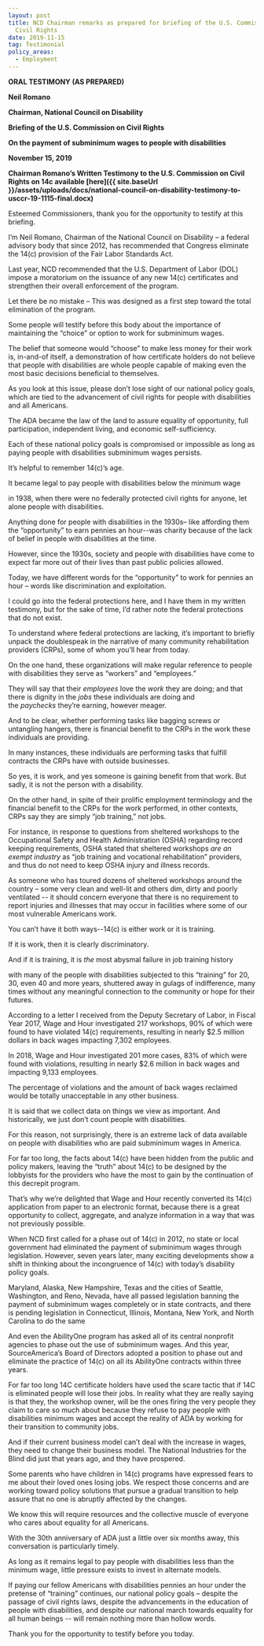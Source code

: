 ```yaml
---
layout: post
title: NCD Chairman remarks as prepared for briefing of the U.S. Commission on
  Civil Rights
date: 2019-11-15
tag: Testimonial
policy_areas:
  - Employment
---
```

**ORAL TESTIMONY (AS PREPARED)**

**Neil Romano**

**Chairman, National Council on Disability**

**Briefing of the U.S. Commission on Civil Rights**

**On the payment of subminimum wages to people with disabilities**

**November 15, 2019**

**Chairman Romano’s Written Testimony to the U.S. Commission on Civil Rights on 14c available [here]({{ site.baseUrl }}/assets/uploads/docs/national-council-on-disability-testimony-to-usccr-19-1115-final.docx)**

Esteemed Commissioners, thank you for the opportunity to testify at this briefing.

I’m Neil Romano, Chairman of the National Council on Disability – a federal advisory body that since 2012, has recommended that Congress eliminate the 14(c) provision of the Fair Labor Standards Act.

Last year, NCD recommended that the U.S. Department of Labor (DOL) impose a moratorium on the issuance of any new 14(c) certificates and strengthen their overall enforcement of the program.

Let there be no mistake – This was designed as a first step toward the total elimination of the program.

Some people will testify before this body about the importance of maintaining the “choice” or option to work for subminimum wages.

The belief that someone would “choose” to make less money for their work is, in-and-of itself, a demonstration of how certificate holders do not believe that people with disabilities are whole people capable of making even the most basic decisions beneficial to themselves.

As you look at this issue, please don’t lose sight of our national policy goals, which are tied to the advancement of civil rights for people with disabilities and all Americans.

The ADA became the law of the land to assure equality of opportunity, full participation, independent living, and economic self-sufficiency.

Each of these national policy goals is compromised or impossible as long as paying people with disabilities subminimum wages persists.

It’s helpful to remember 14(c)’s age.

It became legal to pay people with disabilities below the minimum wage

in 1938, when there were no federally protected civil rights for anyone, let alone people with disabilities.

Anything done for people with disabilities in the 1930s– like affording them the “opportunity” to earn pennies an hour--was charity because of the lack of belief in people with disabilities at the time.

However, since the 1930s, society and people with disabilities have come to expect far more out of their lives than past public policies allowed.

Today, we have different words for the “opportunity” to work for pennies an hour – words like discrimination and exploitation.

I could go into the federal protections here, and I have them in my written testimony, but for the sake of time, I’d rather note the federal protections that do not exist.

To understand where federal protections are lacking, it’s important to briefly unpack the doublespeak in the narrative of many community rehabilitation providers (CRPs), some of whom you’ll hear from today.

On the one hand, these organizations will make regular reference to people with disabilities they serve as “workers” and “employees.”

They will say that their *employees* love the *work* they are doing; and that there is dignity in the *jobs* these individuals are doing and the *paychecks* they’re earning, however meager.

And to be clear, whether performing tasks like bagging screws or untangling hangers, there is financial benefit to the CRPs in the work these individuals are providing.

In many instances, these individuals are performing tasks that fulfill contracts the CRPs have with outside businesses.

So yes, it is work, and yes someone is gaining benefit from that work. But sadly, it is not the person with a disability.

On the other hand, in spite of their prolific employment terminology and the financial benefit to the CRPs for the work performed, in other contexts, CRPs say they are simply “job training,” not jobs.

For instance, in response to questions from sheltered workshops to the Occupational Safety and Health Administration (OSHA) regarding record keeping requirements, OSHA stated that sheltered workshops *are an exempt industry* as “job training and vocational rehabilitation” providers, and thus do not need to keep OSHA injury and illness records.

As someone who has toured dozens of sheltered workshops around the country – some very clean and well-lit and others dim, dirty and poorly ventilated -- it should concern everyone that there is no requirement to report injuries and illnesses that may occur in facilities where some of our most vulnerable Americans work.

You can’t have it both ways--14(c) is either work or it is training.

If it is work, then it is clearly discriminatory.

And if it is training, it is *the* most abysmal failure in job training history

with many of the people with disabilities subjected to this “training” for 20, 30, even 40 and more years, shuttered away in gulags of indifference, many times without any meaningful connection to the community or hope for their futures.

According to a letter I received from the Deputy Secretary of Labor, in Fiscal Year 2017, Wage and Hour investigated 217 workshops, 90% of which were found to have violated 14(c) requirements, resulting in nearly $2.5 million dollars in back wages impacting 7,302 employees.

In 2018, Wage and Hour investigated 201 more cases, 83% of which were found with violations, resulting in nearly $2.6 million in back wages and impacting 9,133 employees.

The percentage of violations and the amount of back wages reclaimed would be totally unacceptable in any other business.

It is said that we collect data on things we view as important. And historically, we just don’t count people with disabilities.

For this reason, not surprisingly, there is an extreme lack of data available on people with disabilities who are paid subminimum wages in America.

For far too long, the facts about 14(c) have been hidden from the public and policy makers, leaving the “truth” about 14(c) to be designed by the lobbyists for the providers who have the most to gain by the continuation of this decrepit program.

That’s why we’re delighted that Wage and Hour recently converted its 14(c) application from paper to an electronic format, because there is a great opportunity to collect, aggregate, and analyze information in a way that was not previously possible.

When NCD first called for a phase out of 14(c) in 2012, no state or local government had eliminated the payment of subminimum wages through legislation. However, seven years later, many exciting developments show a shift in thinking about the incongruence of 14(c) with today’s disability policy goals.

Maryland, Alaska, New Hampshire, Texas and the cities of Seattle, Washington, and Reno, Nevada, have all passed legislation banning the payment of subminimum wages completely or in state contracts, and there is pending legislation in Connecticut, Illinois, Montana, New York, and North Carolina to do the same

And even the AbilityOne program has asked all of its central nonprofit agencies to phase out the use of subminimum wages. And this year, SourceAmerica’s Board of Directors adopted a position to phase out and eliminate the practice of 14(c) on all its AbilityOne contracts within three years.

For far too long 14C certificate holders have used the scare tactic that if 14C is eliminated people will lose their jobs. In reality what they are really saying is that they, the workshop owner, will be the ones firing the very people they claim to care so much about because they refuse to pay people with disabilities minimum wages and accept the reality of ADA by working for their transition to community jobs.

And if their current business model can’t deal with the increase in wages, they need to change their business model. The National Industries for the Blind did just that years ago, and they have prospered.

Some parents who have children in 14(c) programs have expressed fears to me about their loved ones losing jobs. We respect those concerns and are working toward policy solutions that pursue a gradual transition to help assure that no one is abruptly affected by the changes.

We know this will require resources and the collective muscle of everyone who cares about equality for all Americans.

With the 30th anniversary of ADA just a little over six months away, this conversation is particularly timely.

As long as it remains legal to pay people with disabilities less than the minimum wage, little pressure exists to invest in alternate models.

If paying our fellow Americans with disabilities pennies an hour under the pretense of “training” continues, our national policy goals – despite the passage of civil rights laws, despite the advancements in the education of people with disabilities, and despite our national march towards equality for all human beings -- will remain nothing more than hollow words.

Thank you for the opportunity to testify before you today.